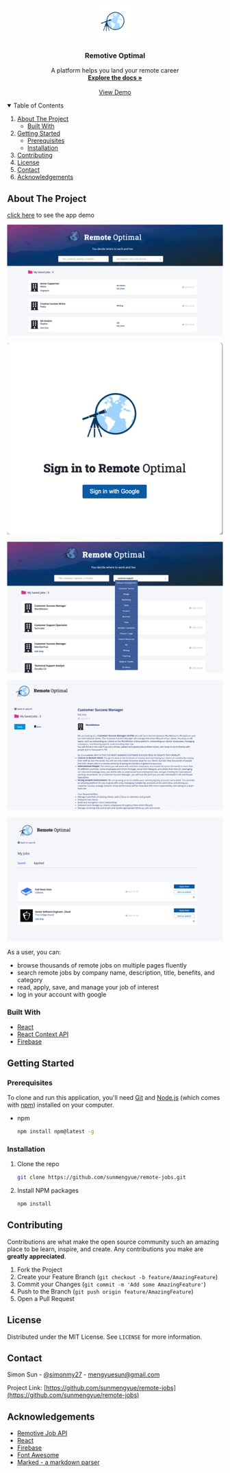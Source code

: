 <!-- PROJECT LOGO -->
<br />
<p align="center">
  <a href="https://github.com/othneildrew/Best-README-Template">
    <img src="src/images/remote_optimal_logo.png" alt="Logo" width="80" height="80">
  </a>

  <h3 align="center">Remotive Optimal</h3>

  <p align="center">
    A platform helps you land your remote career
    <br />
    <a href="https://github.com/sunmengyue/remote-jobs/blob/master/README.md"><strong>Explore the docs »</strong></a>
    <br />
    <br />
    <a href="https://remote-optimal.web.app/">View Demo</a>
</p>

<!-- TABLE OF CONTENTS -->
<details open="open">
  <summary>Table of Contents</summary>
  <ol>
    <li>
      <a href="#about-the-project">About The Project</a>
      <ul>
        <li><a href="#built-with">Built With</a></li>
      </ul>
    </li>
    <li>
      <a href="#getting-started">Getting Started</a>
      <ul>
        <li><a href="#prerequisites">Prerequisites</a></li>
        <li><a href="#installation">Installation</a></li>
      </ul>
    </li>
    <li><a href="#contributing">Contributing</a></li>
    <li><a href="#license">License</a></li>
    <li><a href="#contact">Contact</a></li>
    <li><a href="#acknowledgements">Acknowledgements</a></li>
  </ol>
</details>

<!-- ABOUT THE PROJECT -->

## About The Project

[click here](https://remote-optimal.web.app/) to see the app demo

![Overview](./wiki/home.png)

![Sign In](./wiki/signin.png)

![Search](./wiki/search.png)

![Apply and Save](./wiki/single.png)

![Manage](./wiki/manage.png)

As a user, you can:

- browse thousands of remote jobs on multiple pages fluently
- search remote jobs by company name, description, title, benefits, and category
- read, apply, save, and manage your job of interest
- log in your account with google

### Built With

- [React](https://reactjs.org/)
- [React Context API](https://reactjs.org/docs/context.html)
- [Firebase](https://firebase.google.com/)

<!-- GETTING STARTED -->

## Getting Started

### Prerequisites

To clone and run this application, you'll need [Git](https://git-scm.com) and [Node.js](https://nodejs.org/en/download/) (which comes with [npm](http://npmjs.com)) installed on your computer.

- npm
  ```sh
  npm install npm@latest -g
  ```

### Installation

1. Clone the repo
   ```sh
   git clone https://github.com/sunmengyue/remote-jobs.git
   ```
2. Install NPM packages
   ```sh
   npm install
   ```

<!-- CONTRIBUTING -->

## Contributing

Contributions are what make the open source community such an amazing place to be learn, inspire, and create. Any contributions you make are **greatly appreciated**.

1. Fork the Project
2. Create your Feature Branch (`git checkout -b feature/AmazingFeature`)
3. Commit your Changes (`git commit -m 'Add some AmazingFeature'`)
4. Push to the Branch (`git push origin feature/AmazingFeature`)
5. Open a Pull Request

<!-- LICENSE -->

## License

Distributed under the MIT License. See `LICENSE` for more information.

<!-- CONTACT -->

## Contact

Simon Sun - [@simonmy27](https://www.instagram.com/simonmys27/) - mengyuesun@gmail.com

Project Link: [https://github.com/sunmengyue/remote-jobs](https://github.com/sunmengyue/remote-jobs)

<!-- ACKNOWLEDGEMENTS -->

## Acknowledgements

- [Remotive Job API](https://remotive.io/api-documentation)
- [React](https://reactjs.org/)
- [Firebase](https://firebase.google.com/)
- [Font Awesome](https://fontawesome.com)
- [Marked - a markdown parser](https://github.com/chjj/marked)
